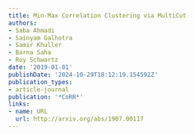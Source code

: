```yaml
---
title: Min-Max Correlation Clustering via MultiCut
authors:
- Saba Ahmadi
- Sainyam Galhotra
- Samir Khuller
- Barna Saha
- Roy Schwartz
date: '2019-01-01'
publishDate: '2024-10-29T18:12:19.154592Z'
publication_types:
- article-journal
publication: '*CoRR*'
links:
- name: URL
  url: http://arxiv.org/abs/1907.00117
---
```

